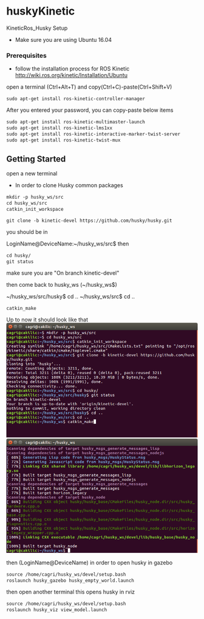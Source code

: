 # huskyKinetic
KineticRos_Husky Setup
- Make sure you are using Ubuntu 16.04

### Prerequisites
- follow the installation process for ROS Kinetic
http://wiki.ros.org/kinetic/Installation/Ubuntu

open a terminal (Ctrl+Alt+T) and copy(Ctrl+C)-paste(Ctrl+Shift+V) 
```
sudo apt-get install ros-kinetic-controller-manager
```
After you entered your password, you can copy-paste below items
```
sudo apt-get install ros-kinetic-multimaster-launch
sudo apt-get install ros-kinetic-lms1xx
sudo apt-get install ros-kinetic-interactive-marker-twist-server
sudo apt-get install ros-kinetic-twist-mux
```

## Getting Started
open a new terminal

- In order to clone Husky common packages
```
mkdir -p husky_ws/src
cd husky_ws/src
catkin_init_workspace
```
```
git clone -b kinetic-devel https://github.com/husky/husky.git
```
you should be in 

LoginName@DeviceName:~/husky_ws/src$ 
then 
```
cd husky/
git status
```
make sure you are "On branch kinetic-devel"

then come back to husky_ws (~/husky_ws$)

~/husky_ws/src/husky$ cd ..
~/husky_ws/src$ cd ..
```
catkin_make
```
Up to now it should look like that
![1stImage](https://github.com/cagrikilic/huskyKinetic/blob/master/img/sc1.png)
![2ndImage](https://github.com/cagrikilic/huskyKinetic/blob/master/img/sc2.png)

then (LoginName@DeviceName) in order to open husky in gazebo

```
source /home/cagri/husky_ws/devel/setup.bash
roslaunch husky_gazebo husky_empty_world.launch
```
then open another terminal
this opens husky in rviz
```
source /home/cagri/husky_ws/devel/setup.bash
roslaunch husky_viz view_model.launch
```








